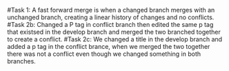 #Task 1: A fast forward merge is when a changed branch merges with an unchanged branch, creating a linear history of changes and no conflicts.
#Task 2b: Changed a P tag in conflict branch then edited the same p tag that existsed in the develop branch and merged the two branched together to create a conflict.
#Task 2c: We changed a title in the develop branch and added a p tag in the conflict brance, when we merged the two together there was not a conflict even though we changed something in both branches.
